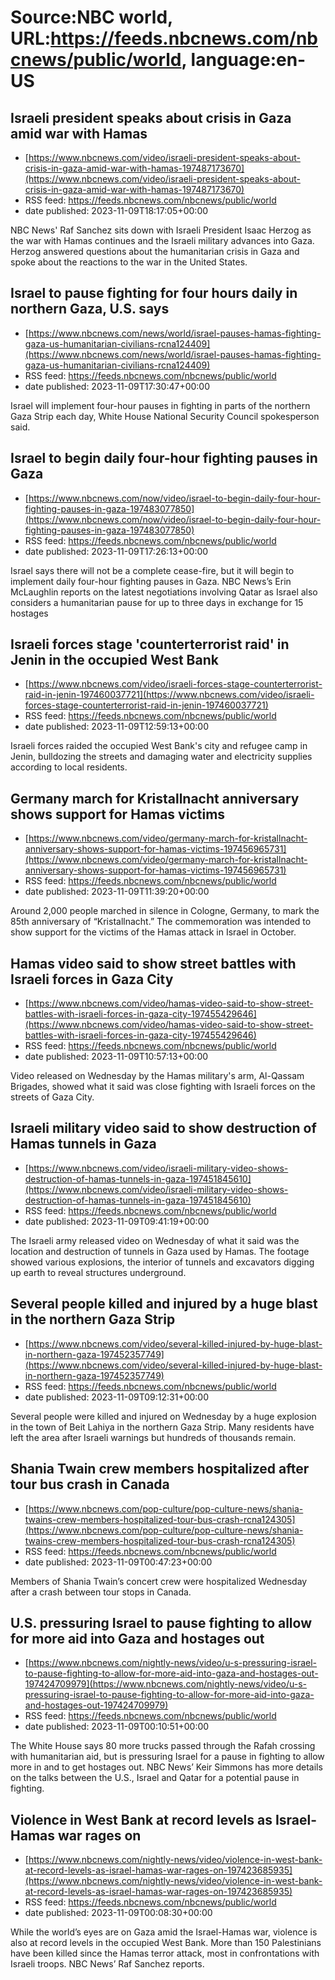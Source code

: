 # Source:NBC world, URL:https://feeds.nbcnews.com/nbcnews/public/world, language:en-US

## Israeli president speaks about crisis in Gaza amid war with Hamas
 - [https://www.nbcnews.com/video/israeli-president-speaks-about-crisis-in-gaza-amid-war-with-hamas-197487173670](https://www.nbcnews.com/video/israeli-president-speaks-about-crisis-in-gaza-amid-war-with-hamas-197487173670)
 - RSS feed: https://feeds.nbcnews.com/nbcnews/public/world
 - date published: 2023-11-09T18:17:05+00:00

NBC News' Raf Sanchez sits down with Israeli President Isaac Herzog as the war with Hamas continues and the Israeli military advances into Gaza. Herzog answered questions about the humanitarian crisis in Gaza and spoke about the reactions to the war in the United States.

## Israel to pause fighting for four hours daily in northern Gaza, U.S. says
 - [https://www.nbcnews.com/news/world/israel-pauses-hamas-fighting-gaza-us-humanitarian-civilians-rcna124409](https://www.nbcnews.com/news/world/israel-pauses-hamas-fighting-gaza-us-humanitarian-civilians-rcna124409)
 - RSS feed: https://feeds.nbcnews.com/nbcnews/public/world
 - date published: 2023-11-09T17:30:47+00:00

Israel will implement four-hour pauses in fighting in parts of the northern Gaza Strip each day, White House National Security Council spokesperson 
said.

## Israel to begin daily four-hour fighting pauses in Gaza
 - [https://www.nbcnews.com/now/video/israel-to-begin-daily-four-hour-fighting-pauses-in-gaza-197483077850](https://www.nbcnews.com/now/video/israel-to-begin-daily-four-hour-fighting-pauses-in-gaza-197483077850)
 - RSS feed: https://feeds.nbcnews.com/nbcnews/public/world
 - date published: 2023-11-09T17:26:13+00:00

Israel says there will not be a complete cease-fire, but it will begin to implement daily four-hour fighting pauses in Gaza. NBC News’s Erin McLaughlin reports on the latest negotiations involving Qatar as Israel also considers a humanitarian pause for up to three days in exchange for 15 hostages

## Israeli forces stage 'counterterrorist raid' in Jenin in the occupied West Bank
 - [https://www.nbcnews.com/video/israeli-forces-stage-counterterrorist-raid-in-jenin-197460037721](https://www.nbcnews.com/video/israeli-forces-stage-counterterrorist-raid-in-jenin-197460037721)
 - RSS feed: https://feeds.nbcnews.com/nbcnews/public/world
 - date published: 2023-11-09T12:59:13+00:00

Israeli forces raided the occupied West Bank's city and refugee camp in Jenin, bulldozing the streets and damaging water and electricity supplies according to local residents.

## Germany march for Kristallnacht anniversary shows support for Hamas victims
 - [https://www.nbcnews.com/video/germany-march-for-kristallnacht-anniversary-shows-support-for-hamas-victims-197456965731](https://www.nbcnews.com/video/germany-march-for-kristallnacht-anniversary-shows-support-for-hamas-victims-197456965731)
 - RSS feed: https://feeds.nbcnews.com/nbcnews/public/world
 - date published: 2023-11-09T11:39:20+00:00

Around 2,000 people marched in silence in Cologne, Germany, to mark the 85th anniversary of “Kristallnacht.” The commemoration was intended to show support for the victims of the Hamas attack in Israel in October.

## Hamas video said to show street battles with Israeli forces in Gaza City
 - [https://www.nbcnews.com/video/hamas-video-said-to-show-street-battles-with-israeli-forces-in-gaza-city-197455429646](https://www.nbcnews.com/video/hamas-video-said-to-show-street-battles-with-israeli-forces-in-gaza-city-197455429646)
 - RSS feed: https://feeds.nbcnews.com/nbcnews/public/world
 - date published: 2023-11-09T10:57:13+00:00

Video released on Wednesday by the Hamas military's arm, Al-Qassam Brigades, showed what it said was close fighting with Israeli forces on the streets of Gaza City.

## Israeli military video said to show destruction of Hamas tunnels in Gaza
 - [https://www.nbcnews.com/video/israeli-military-video-shows-destruction-of-hamas-tunnels-in-gaza-197451845610](https://www.nbcnews.com/video/israeli-military-video-shows-destruction-of-hamas-tunnels-in-gaza-197451845610)
 - RSS feed: https://feeds.nbcnews.com/nbcnews/public/world
 - date published: 2023-11-09T09:41:19+00:00

The Israeli army released video on Wednesday of what it said was the location and destruction of tunnels in Gaza used by Hamas. The footage showed various explosions, the interior of tunnels and excavators digging up earth to reveal structures underground.

## Several people killed and injured by a huge blast in the northern Gaza Strip
 - [https://www.nbcnews.com/video/several-killed-injured-by-huge-blast-in-northern-gaza-197452357749](https://www.nbcnews.com/video/several-killed-injured-by-huge-blast-in-northern-gaza-197452357749)
 - RSS feed: https://feeds.nbcnews.com/nbcnews/public/world
 - date published: 2023-11-09T09:12:31+00:00

Several people were killed and injured on Wednesday by a huge explosion in the town of Beit Lahiya in the northern Gaza Strip. Many residents have left the area after Israeli warnings but hundreds of thousands remain.

## Shania Twain crew members hospitalized after tour bus crash in Canada
 - [https://www.nbcnews.com/pop-culture/pop-culture-news/shania-twains-crew-members-hospitalized-tour-bus-crash-rcna124305](https://www.nbcnews.com/pop-culture/pop-culture-news/shania-twains-crew-members-hospitalized-tour-bus-crash-rcna124305)
 - RSS feed: https://feeds.nbcnews.com/nbcnews/public/world
 - date published: 2023-11-09T00:47:23+00:00

Members of Shania Twain’s concert crew were hospitalized Wednesday after a crash between tour stops in Canada.

## U.S. pressuring Israel to pause fighting to allow for more aid into Gaza and hostages out
 - [https://www.nbcnews.com/nightly-news/video/u-s-pressuring-israel-to-pause-fighting-to-allow-for-more-aid-into-gaza-and-hostages-out-197424709979](https://www.nbcnews.com/nightly-news/video/u-s-pressuring-israel-to-pause-fighting-to-allow-for-more-aid-into-gaza-and-hostages-out-197424709979)
 - RSS feed: https://feeds.nbcnews.com/nbcnews/public/world
 - date published: 2023-11-09T00:10:51+00:00

The White House says 80 more trucks passed through the Rafah crossing with humanitarian aid, but is pressuring Israel for a pause in fighting to allow more in and to get hostages out. NBC News’ Keir Simmons has more details on the talks between the U.S., Israel and Qatar for a potential pause in fighting.

## Violence in West Bank at record levels as Israel-Hamas war rages on
 - [https://www.nbcnews.com/nightly-news/video/violence-in-west-bank-at-record-levels-as-israel-hamas-war-rages-on-197423685935](https://www.nbcnews.com/nightly-news/video/violence-in-west-bank-at-record-levels-as-israel-hamas-war-rages-on-197423685935)
 - RSS feed: https://feeds.nbcnews.com/nbcnews/public/world
 - date published: 2023-11-09T00:08:30+00:00

While the world’s eyes are on Gaza amid the Israel-Hamas war, violence is also at record levels in the occupied West Bank. More than 150 Palestinians have been killed since the Hamas terror attack, most in confrontations with Israeli troops. NBC News’ Raf Sanchez reports.

